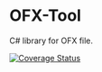 # OFX-Tool
C# library for OFX file.

[![Coverage Status](https://coveralls.io/repos/github/rfavreau/OFX-Tool/badge.svg?branch=master)](https://coveralls.io/github/rfavreau/OFX-Tool?branch=master)